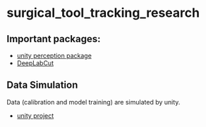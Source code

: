 # surgical_tool_tracking_research

## Important packages:
* [unity perception package](https://github.com/Unity-Technologies/com.unity.perception)
* [DeepLabCut](https://github.com/DeepLabCut/DeepLabCut)

## Data Simulation
Data (calibration and model training) are simulated by unity.
* [unity project](https://mcsscm.utm.utoronto.ca/medcvr/medcvr-unity/-/tree/wild/junming/data_simulation)
